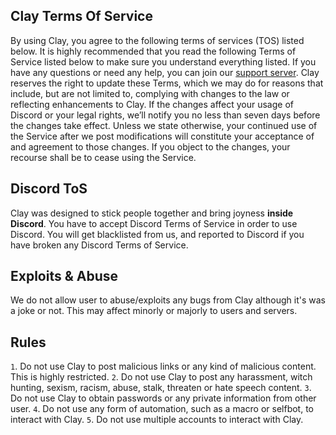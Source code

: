 ## Clay Terms Of Service

By using Clay, you agree to the following terms of services (TOS) listed below. It is highly recommended that you read the following Terms of Service listed below to make sure you understand everything listed. If you have any questions or need any help, you can join our [support server](https://discord.gg/bwS6Zvfc8G).
Clay reserves the right to update these Terms, which we may do for reasons that include, but are not limited to, complying with changes to the law or reflecting enhancements to Clay. If the changes affect your usage of Discord or your legal rights, we’ll notify you no less than seven days before the changes take effect. Unless we state otherwise, your continued use of the Service after we post modifications will constitute your acceptance of and agreement to those changes. If you object to the changes, your recourse shall be to cease using the Service.

## Discord ToS
Clay was designed to stick people together and bring joyness **inside Discord**. You have to accept Discord Terms of Service in order to use Discord. You will get blacklisted from us, and reported to Discord if you have broken any Discord Terms of Service. 

## Exploits & Abuse
We do not allow user to abuse/exploits any bugs from Clay although it's was a joke or not. This may affect minorly or majorly to users and servers. 

## Rules
`1`. Do not use Clay to post malicious links or any kind of malicious content. This is highly restricted.
`2`. Do not use Clay to post any harassment, witch hunting, sexism, racism, abuse, stalk, threaten or hate speech content.
`3`. Do not use Clay to obtain passwords or any private information from other user.
`4`. Do not use any form of automation, such as a macro or selfbot, to interact with Clay.
`5`. Do not use multiple accounts to interact with Clay.
